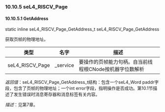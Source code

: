 ### 10.10.5  seL4_RISCV_Page

#### 10.10.5.1  GetAddress

static inline seL4_RISCV_Page_GetAddress_t seL4_RISCV_Page_GetAddress

获取页帧的物理地址。

类型 | 名字 | 描述
--- | --- | ---
seL4_RISCV_Page | _service | 要操作的页帧能力句柄。自当前线程根CNode按机器字位数解析

*返回值*：seL4_RISCV_Page_GetAddress_t结构：包含一个seL4_Word paddr字段，包含了页帧的物理地址；一个int error字段，指明操作是否成功。第10.1节描述了发生错误时消息寄存器和消息标签有关内容。

*描述*：见第7章。
